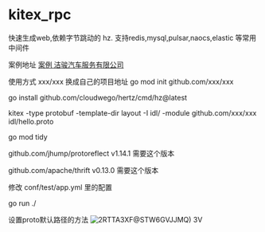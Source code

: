 # kitex_rpc

快速生成web,依赖字节跳动的 hz.  支持redis,mysql,pulsar,naocs,elastic 等常用中间件

案例地址 [案例 洁骏汽车服务有限公司](http://www.ch123.com.cn/ "洁骏汽车服务有限公司")

使用方式  xxx/xxx 换成自己的项目地址
go mod init github.com/xxx/xxx

go install github.com/cloudwego/hertz/cmd/hz@latest

kitex -type protobuf  -template-dir layout -I idl/ -module github.com/xxx/xxx  idl/hello.proto

go mod tidy

github.com/jhump/protoreflect v1.14.1 需要这个版本

github.com/apache/thrift v0.13.0 需要这个版本

修改 conf/test/app.yml 里的配置

go run ./

设置proto默认路径的方法
![2RTTA3XF@STW6GVJJMQ) 3V](https://github.com/flyerxp/hertz_web/assets/52146821/d60a167a-6530-444c-af64-7ea36f742d94)
